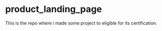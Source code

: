 # product_landing_page
This is the repo where i made some project to eligible for its certification.
